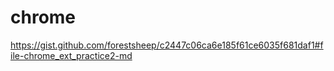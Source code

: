 # chrome
https://gist.github.com/forestsheep/c2447c06ca6e185f61ce6035f681daf1#file-chrome_ext_practice2-md
